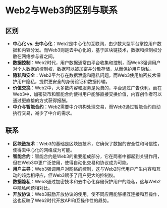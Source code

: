 # Web2与Web3的区别与联系

## 区别
-   **中心化 vs. 去中心化**：Web2是中心化的互联网，由少数大型平台掌控用户数据和内容分发。而Web3则是去中心化的，基于区块链技术，数据和控制权分散在网络参与者之间。
-   **数据控制**：Web2时代，用户数据通常由平台收集和控制，而Web3强调用户对个人数据的控制权，数据可以被加密并分散存储，从而保护用户隐私。
-   **隐私和安全**：Web2平台存在数据泄露和隐私问题，而Web3使用加密技术保护用户隐私，提供更安全的身份验证和数据传输。
-   **价值交换**：Web2中，大多数内容和服务是免费的，平台通过广告获利。而在Web3中，加密货币和智能合约使得用户能够直接交换价值，内容创作者可以通过更直接的方式获得报酬。
-   **中介与智能合约**：Web2需要中介机构处理交易，而Web3通过智能合约自动执行交易，减少了中介的需求。

## 联系

-   **区块链技术**：Web3的基础是区块链技术，它确保了数据的安全性和可信性，使得去中心化的网络成为可能。
-   **智能合约**：智能合约是Web3的重要组成部分，它在两者中都起到关键作用，但在Web3中更广泛使用，使得自动化交易和协议成为可能。
-   **用户主导**：Web3强调用户对网络的控制，这与Web2时代用户产生内容和互动的趋势相呼应，但Web3赋予了用户更大的控制权。
-   **数据隐私**：Web3通过加密技术和去中心化存储保护用户的隐私，这与Web2中隐私问题相对比。
-   **开放协议**：Web3鼓励开放协议的使用，使不同应用能够相互连接和互操作，这也反映了Web2时代开放API和互操作性的趋势。
